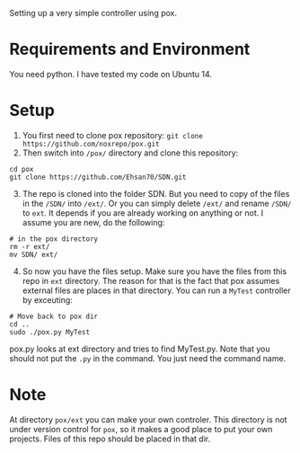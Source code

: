 Setting up a very simple controller using pox. 

# Requirements and Environment
You need python. I have tested my code on Ubuntu 14.  

# Setup
1. You first need to clone pox repository:
`git clone https://github.com/noxrepo/pox.git`
2. Then switch into `/pox/` directory and clone this repository: 
```
cd pox
git clone https://github.com/Ehsan70/SDN.git
```
3. The repo is cloned into the folder SDN. But you need to copy of the files in the `/SDN/` into `/ext/`. Or you can simply delete `/ext/` and rename `/SDN/` to `ext`. It depends if you are already working on anything or not. I assume you are new, do the following:
```
# in the pox directory
rm -r ext/
mv SDN/ ext/
```
4. So now you have the files setup. Make sure you have the files from this repo in `ext` directory. The reason for that is the fact that pox assumes external files are places in that directory. You can run a `MyTest` controller by exceuting: 
```
# Move back to pox dir
cd ..
sudo ./pox.py MyTest
```
pox.py looks at ext directory and tries to find MyTest.py. Note that you should not put the `.py` in the command. You just need the command name. 

# Note 
At directory `pox/ext` you can make your own controler. This directory is not under version control for `pox`, so it makes a good place to put your own projects. Files of this repo should be placed in that dir. 
